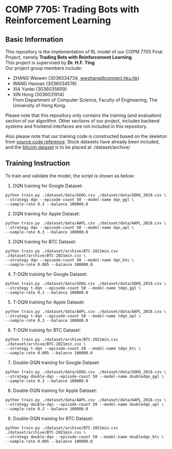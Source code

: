 # COMP 7705: Trading Bots with Reinforcement Learning  
## Basic Information  

This repository is the implementation of RL model of our COPM 7705 Final Project, namely **Trading Bots with Reinforcement Learning**.  
This project is supervised by **Dr. H.F. Ting**  
Our project group members include:  
- ZHANG Weiwen (3036034734, wwzhang@connect.hku.hk)  
- WANG Haonan (3036034576)  
- XIA Yunlei (3036035659)  
- XIN Hong (3036031914)  
From Department of Computer Science, Faculty of Engineering, The University of Hong Kong.  

Please note that this repository only contains the training (and evaluation) section of our algorithm. Other sections of our project, includes backend systems and frontend interfaces are not included in this repository.  

Also please note that our training code is constructed based on the skeleton from [source code reference](https://github.com/pskrunner14/trading-bot). Stock datasets have already been included, and the [bitcoin dataset](https://www.kaggle.com/datasets/prasoonkottarathil/btcinusd) is to be placed at ./dataset/archive/  


## Training Instruction   
To train and validate the model, the script is shown as below:  
1. DQN training for Google Dataset:
``` 
python train.py ./dataset/data/GOOG.csv ./dataset/data/GOOG_2019.csv \
--strategy dqn --episode-count 50 --model-name dqn_ggl \
--sample-rate 0.3 --balance 100000.0
```

2. DQN training for Apple Dataset:
``` 
python train.py ./dataset/data/AAPL.csv ./dataset/data/AAPL_2018.csv \
--strategy dqn --episode-count 50 --model-name dqn_apl \
--sample-rate 0.3 --balance 100000.0
```

3. DQN training for BTC Dataset:
```
python train.py ./dataset/archive/BTC-2021min.csv ./dataset/archive/BTC-2021min.csv \
--strategy dqn --episode-count 50 --model-name dqn_btc \
--sample-rate 0.005 --balance 100000.0
```

4. T-DQN training for Google Dataset:
``` 
python train.py ./dataset/data/GOOG.csv ./dataset/data/GOOG_2019.csv \
--strategy t-dqn --episode-count 50 --model-name tdqn_ggl \
--sample-rate 0.3 --balance 100000.0

```

5. T-DQN training for Apple Dataset:
``` 
python train.py ./dataset/data/AAPL.csv ./dataset/data/AAPL_2018.csv \
--strategy t-dqn --episode-count 50 --model-name tdqn_apl \
--sample-rate 0.3 --balance 100000.0
```

6. T-DQN training for BTC Dataset:
```
python train.py ./dataset/archive/BTC-2021min.csv ./dataset/archive/BTC-2021min.csv \
--strategy t-dqn --episode-count 50 --model-name tdqn_btc \
--sample-rate 0.005 --balance 100000.0
```

7. Double-DQN training for Google Dataset:
``` 
python train.py ./dataset/data/GOOG.csv ./dataset/data/GOOG_2019.csv \
--strategy double-dqn --episode-count 50 --model-name doubledqn_ggl \
--sample-rate 0.3 --balance 100000.0
```

8. Double-DQN training for Apple Dataset:
``` 
python train.py ./dataset/data/AAPL.csv ./dataset/data/AAPL_2018.csv \
--strategy double-dqn --episode-count 50 --model-name doubledqn_apl \
--sample-rate 0.3 --balance 100000.0
```

9. Double-DQN training for BTC Dataset:
```
python train.py ./dataset/archive/BTC-2021min.csv ./dataset/archive/BTC-2021min.csv \
--strategy double-dqn --episode-count 50 --model-name doubledqn_btc \
--sample-rate 0.005 --balance 100000.0
```
  